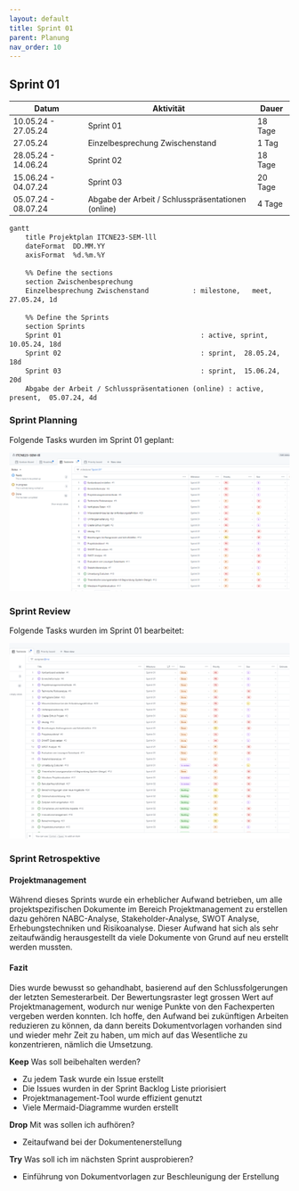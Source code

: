 ```yaml
---
layout: default
title: Sprint 01
parent: Planung
nav_order: 10
---
```


## Sprint 01

| Datum                  | Aktivität                                            | Dauer      |
|-----------------------|------------------------------------------------------|------------|
| 10.05.24 - 27.05.24   | Sprint 01                                            | 18 Tage    |
| 27.05.24              | Einzelbesprechung Zwischenstand                      | 1 Tag      |
| 28.05.24 - 14.06.24   | Sprint 02                                            | 18 Tage    |
| 15.06.24 - 04.07.24   | Sprint 03                                            | 20 Tage    |
| 05.07.24 - 08.07.24   | Abgabe der Arbeit / Schlusspräsentationen (online)   | 4 Tage     |

```mermaid
gantt
    title Projektplan ITCNE23-SEM-lll
    dateFormat  DD.MM.YY
    axisFormat  %d.%m.%Y

    %% Define the sections
    section Zwischenbesprechung
    Einzelbesprechung Zwischenstand           : milestone,   meet,         27.05.24, 1d

    %% Define the Sprints
    section Sprints
    Sprint 01                                   : active, sprint,  10.05.24, 18d
    Sprint 02                                   : sprint,  28.05.24, 18d
    Sprint 03                                   : sprint,  15.06.24, 20d
    Abgabe der Arbeit / Schlusspräsentationen (online) : active, present,  05.07.24, 4d

```

### Sprint Planning

Folgende Tasks wurden im Sprint 01 geplant:

![Sprint Planning](../img/sprint_01.png)

### Sprint Review

Folgende Tasks wurden im Sprint 01 bearbeitet:

![Sprint Planning](../img/sprint_01_ende.png)

### Sprint Retrospektive

#### Projektmanagement

Während dieses Sprints wurde ein erheblicher Aufwand betrieben, um alle projektspezifischen Dokumente im Bereich Projektmanagement zu erstellen dazu gehören NABC-Analyse, Stakeholder-Analyse, SWOT Analyse, Erhebungstechniken und Risikoanalyse. Dieser Aufwand hat sich als sehr zeitaufwändig herausgestellt da viele Dokumente von Grund auf neu erstellt werden mussten.

#### Fazit

Dies wurde bewusst so gehandhabt, basierend auf den Schlussfolgerungen der letzten Semesterarbeit. Der Bewertungsraster legt grossen Wert auf Projektmanagement, wodurch nur wenige Punkte von den Fachexperten vergeben werden konnten. Ich hoffe, den Aufwand bei zukünftigen Arbeiten reduzieren zu können, da dann bereits Dokumentvorlagen vorhanden sind und wieder mehr Zeit zu haben, um mich auf das Wesentliche zu konzentrieren, nämlich die Umsetzung.

**Keep** Was soll beibehalten werden?

- Zu jedem Task wurde ein Issue erstellt
- Die Issues wurden in der Sprint Backlog Liste priorisiert
- Projektmanagement-Tool wurde effizient genutzt
- Viele Mermaid-Diagramme wurden erstellt

**Drop** Mit was sollen ich aufhören?

- Zeitaufwand bei der Dokumentenerstellung

**Try** Was soll ich im nächsten Sprint ausprobieren?

- Einführung von Dokumentvorlagen zur Beschleunigung der Erstellung
